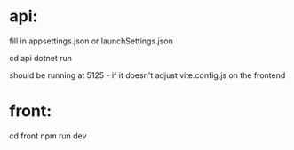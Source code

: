 # api:

fill in appsettings.json or launchSettings.json

cd api
dotnet run

should be running at 5125 - if it doesn't adjust vite.config.js on the frontend

# front:

cd front
npm run dev
